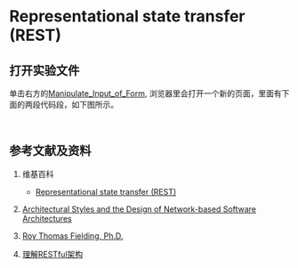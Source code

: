 # Representational state transfer (REST)

## 打开实验文件

单击右方的[Manipulate_Input_of_Form](https://codepen.io/quanbinn/pen/jOWWjwe), 浏览器里会打开一个新的页面，里面有下面的两段代码段，如下图所示。

```html
```

```javascript
```

## 参考文献及资料

1. 维基百科
	- [Representational state transfer (REST)](https://en.wikipedia.org/wiki/Representational_state_transfer) 

2. [Architectural Styles and
the Design of Network-based Software Architectures](https://www.ics.uci.edu/~fielding/pubs/dissertation/top.htm)

4. [Roy Thomas Fielding, Ph.D.](https://roy.gbiv.com/vita.html)

3. [理解RESTful架构](https://www.ruanyifeng.com/blog/2011/09/restful.html)

